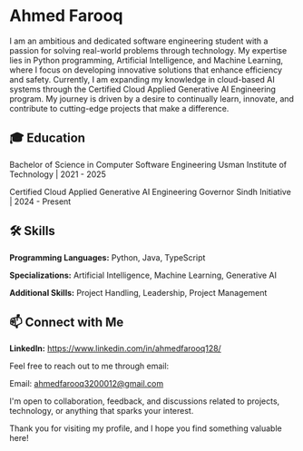 # Ahmed Farooq

I am an ambitious and dedicated software engineering student with a passion for solving real-world problems through technology. My expertise lies in Python programming, Artificial Intelligence, and Machine Learning, where I focus on developing innovative solutions that enhance efficiency and safety. Currently, I am expanding my knowledge in cloud-based AI systems through the Certified Cloud Applied Generative AI Engineering program. My journey is driven by a desire to continually learn, innovate, and contribute to cutting-edge projects that make a difference.

## 🎓 Education

Bachelor of Science in Computer Software Engineering
Usman Institute of Technology | 2021 - 2025

Certified Cloud Applied Generative AI Engineering
Governor Sindh Initiative | 2024 - Present

## 🛠 Skills

**Programming Languages:** Python, Java, TypeScript

**Specializations:**  Artificial Intelligence, Machine Learning, Generative AI
 
**Additional Skills:** Project Handling, Leadership, Project Management


## 📫 Connect with Me


**LinkedIn:** https://www.linkedin.com/in/ahmedfarooq128/

Feel free to reach out to me through email:

Email: ahmedfarooq3200012@gmail.com

I'm open to collaboration, feedback, and discussions related to projects, technology, or anything that sparks your interest.

Thank you for visiting my profile, and I hope you find something valuable here!
